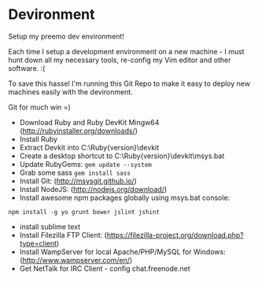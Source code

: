 # Devironment

Setup my preemo dev environment!

Each time I setup a development environment on a new machine - I must hunt down all my
necessary tools, re-config my Vim editor and other software. :(

To save this hassel I'm running this Git Repo to make it easy to deploy new machines
easily with the devironment.

Git for much win =)

* Download Ruby and Ruby DevKit Mingw64 (http://rubyinstaller.org/downloads/)
* Install Ruby
* Extract Devkit into C:\Ruby{version}\devkit
* Create a desktop shortcut to C:\Ruby{version}\devkit\msys.bat
* Update RubyGems: `gem update --system`
* Grab some sass `gem install sass`
* Install Git: (http://msysgit.github.io/)
* Install NodeJS: (http://nodejs.org/download/)
* Install awesome npm packages globally using msys.bat console:
```
npm install -g yo grunt bower jslint jshint
```
* install sublime text 
* Install Filezilla FTP Client: (https://filezilla-project.org/download.php?type=client)
* Install WampServer for local Apache/PHP/MySQL for Windows: (http://www.wampserver.com/en/)
* Get NetTalk for IRC Client - config chat.freenode.net

